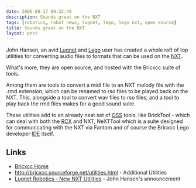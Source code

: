 ```yaml
---
date: 2006-08-17 00:32:49
description: Sounds great on the NXT
tags: [robotics, robot news, lugnet, lego, lego nxt, open source]
title: Sounds great on the NXT
layout: post
---
```

John Hansen, an avid [Lugnet](/wiki/lugnet.html "Lego Users Group Network") and [Lego](/wiki/lego.html "The best known construction toy") user has created a whole raft of top utilities for converting audio files to formats that can be used on the [NXT](/wiki/nxt.html "Legos NeXT generation robotics kit").

What's more, they are open source, and hosted with the Bricxcc suite of tools.

Among them are tools to convert a midi file to an NXT melody file with the .rmd extension, which can be renamed to rso files to be played back on the NXT. This, alongside a tool to convert wav files to rso files, and a tool to play back the rmd files makes for a good sound suite.

These utilities add to an already neat set of [OSS](/wiki/open_source.html "Open Source Software") tools, like BrickTool - which can deal with both the [RCX](/wiki/rcx.html "The Lego Robot Command Explorer") and NXT, NeXTTool which is a suite designed for communicating with the NXT via Fantom and of course the Bricxcc Lego developer [IDE](/wiki/idetool.html "Integrated Development Environment") itself.

## Links

* [Bricxcc Home](http://bricxcc.sourceforge.net/)
* <http://bricxcc.sourceforge.net/utilities.html> - Additional Utilities
* [Lugnet Robotics - New NXT Utilities](http://news.lugnet.com/robotics/nxt/?n=84) - John Hansen's announcement
